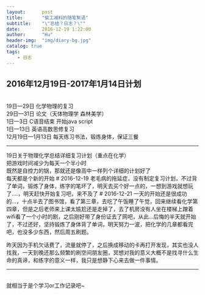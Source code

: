 ```yaml
---
layout:      post
title:       "偷工减料的随笔絮语"
subtitle:    "\"总结？日志？\""
date:        2016-12-19 1:22:00
author:      "Hu"
header-img:  "img/diary-bg.jpg"
catalog: true
tags:
    - 日志
---
```

## 2016年12月19日-2017年1月14日计划
<br>19日—29日    化学物理的复习
<br>29日—31日    论文（天体物理学 森林美学）
<br>1日—3日    C语音结束 开始java script
<br>1日—13日    英语高数思修复习
<br>12月19日—1月13日    每天练习书法，锻炼身体，保证三餐
<hr>
19日关于物理化学总结详细复习计划（重点在化学）
<br>把游戏时间减少为每天一个半小时
<br>既然是自控力的锅，那就还是像高中一样列个详细的计划好了
<br>每天都是个新的开始
# 2016-12-19
老毛病的拖延症，没有制定复习计划，不过背了单词，锻炼了身体，练字的笔坏了，明天去买个好一点的，一想到游戏就想玩了....，明天赶快开始复习吧，来不及了
# 2016-12-21
一天的开始还是很成功的...，十点半去了图书馆，看了第三章，去吃了午饭睡了午觉，回来继续看化学第四章，但是之后老师来上课太尴尬还是走掉了，去了机房没有人坐在楼梯上蹭着wifi看了一个小时的剧，之后刚好带了身份证去了网吧，从此...后悔的半天就开始了，不过还好，坚持锻炼了身体背了单词，明天努力一波，把化学的几章都看完吧，也没多少东西，然后周五刷题。

昨天因为手机欠话费了，流量就停了，之后换成移动的卡再打开发现，其实也没人找我，一天到晚还那么频繁的刷空间朋友圈，冥想对我的意义大概不是找寻什么生命的真谛，和练字的意义一样，我只是想静下心来去做一件事情。
<hr>
<br>就相当于是个学习or工作记录吧~